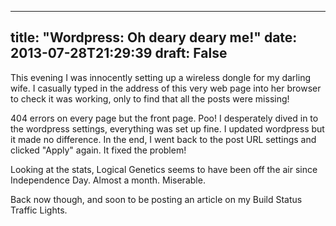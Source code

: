 
---
title: "Wordpress: Oh deary deary me!"
date: 2013-07-28T21:29:39
draft: False
---

This evening I was innocently setting up a wireless dongle for my darling wife.  I casually typed in the address of this very web page into her browser to check it was working, only to find that all the posts were missing!

404 errors on every page but the front page.  Poo!  I desperately dived in to the wordpress settings, everything was set up fine.  I updated wordpress but it made no difference.  In the end, I went back to the post URL settings and clicked "Apply" again.  It fixed the problem!

Looking at the stats, Logical Genetics seems to have been off the air since Independence Day.  Almost a month.  Miserable.

Back now though, and soon to be posting an article on my Build Status Traffic Lights.
